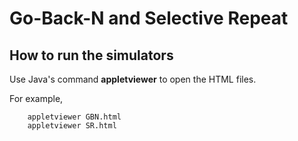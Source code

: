 # Go-Back-N and Selective Repeat

## How to run the simulators

Use Java's command **appletviewer** to open the HTML files.

For example,

        appletviewer GBN.html
        appletviewer SR.html

